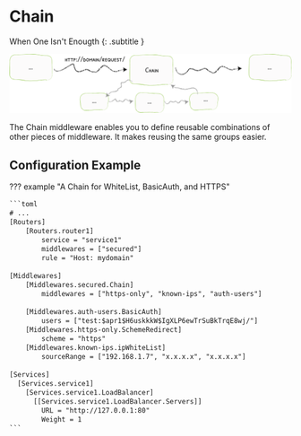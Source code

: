 # Chain

When One Isn't Enougth
{: .subtitle }

![Chain](../assets/img/middleware/chain.png)

The Chain middleware enables you to define reusable combinations of other pieces of middleware. 
It makes reusing the same groups easier.

## Configuration Example

??? example "A Chain for WhiteList, BasicAuth, and HTTPS"
    
    ```toml
    # ...    
    [Routers]
        [Routers.router1]
            service = "service1"
            middlewares = ["secured"]
            rule = "Host: mydomain"
    
    [Middlewares]
        [Middlewares.secured.Chain]
            middlewares = ["https-only", "known-ips", "auth-users"]
            
        [Middlewares.auth-users.BasicAuth]
            users = ["test:$apr1$H6uskkkW$IgXLP6ewTrSuBkTrqE8wj/"]
        [Middlewares.https-only.SchemeRedirect]
            scheme = "https"
        [Middlewares.known-ips.ipWhiteList]
            sourceRange = ["192.168.1.7", "x.x.x.x", "x.x.x.x"]
    
    [Services]
      [Services.service1]
        [Services.service1.LoadBalancer]
          [[Services.service1.LoadBalancer.Servers]]
            URL = "http://127.0.0.1:80"
            Weight = 1
    ```
